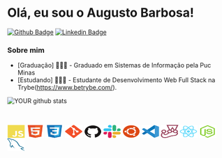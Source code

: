 # Olá, eu sou o Augusto Barbosa!

[![Github Badge](https://img.shields.io/badge/-Github-000?style=flat-square&logo=Github&logoColor=white&link=https://github.com/augustoomb)](https://github.com/augustoomb)
[![Linkedin Badge](https://img.shields.io/badge/-LinkedIn-blue?style=flat-square&logo=Linkedin&logoColor=white&link=https://www.linkedin.com/in/augusto-barbosa-88b65720a/)](https://www.linkedin.com/in/augusto-barbosa-88b65720a)

### Sobre mim

- [Graduação] 👨🏼‍🏫 - Graduado em Sistemas de Informação pela Puc Minas
- [Estudando] 👨🏼‍🏫 - Estudante de Desenvolvimento Web Full Stack na Trybe(https://www.betrybe.com/).

![YOUR github stats](https://github-readme-stats.vercel.app/api?username=augustoomb)

##

<div style="display: inline_block"><br>
  <img align="center" height="30" width="40" src="https://raw.githubusercontent.com/devicons/devicon/master/icons/javascript/javascript-plain.svg">
  <img align="center" height="30" width="40" src="https://raw.githubusercontent.com/devicons/devicon/master/icons/html5/html5-original.svg">
  <img align="center" height="30" width="40" src="https://raw.githubusercontent.com/devicons/devicon/master/icons/css3/css3-original.svg">
  <img align="center" height="30" width="40" src="https://raw.githubusercontent.com/devicons/devicon/master/icons/git/git-original.svg">
  <img align="center" height="30" width="40" src="https://raw.githubusercontent.com/devicons/devicon/master/icons/github/github-original.svg">
  <img align="center" height="30" width="40" src="https://raw.githubusercontent.com/devicons/devicon/master/icons/slack/slack-original.svg">
  <img align="center" height="30" width="40" src="https://raw.githubusercontent.com/devicons/devicon/master/icons/ubuntu/ubuntu-plain.svg">
  <img align="center" height="30" width="40" src="https://raw.githubusercontent.com/devicons/devicon/master/icons/vscode/vscode-original.svg">
  <img align="center" height="30" width="40" src="https://raw.githubusercontent.com/devicons/devicon/master/icons/jest/jest-plain.svg">
  <img align="center" height="30" width="40" src="https://raw.githubusercontent.com/devicons/devicon/master/icons/react/react-original.svg">
  <img align="center" height="30" width="40" src="https://raw.githubusercontent.com/devicons/devicon/master/icons/nodejs/nodejs-original.svg">
  <img align="center" height="30" width="40" src="https://raw.githubusercontent.com/devicons/devicon/master/icons/mysql/mysql-original.svg">
</div>
